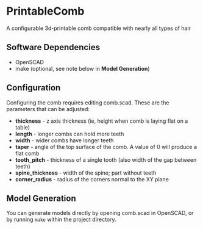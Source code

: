 # PrintableComb
A configurable 3d-printable comb compatible with nearly all types of hair

## Software Dependencies
* OpenSCAD
* make (optional, see note below in **Model Generation**)

## Configuration
Configuring the comb requires editing comb.scad.  These are the parameters that can be adjusted:
* **thickness** - z axis thickness (ie, height when comb is laying flat on a table)
* **length** - longer combs can hold more teeth
* **width** - wider combs have longer teeth
* **taper** - angle of the top surface of the comb. A value of 0 will produce a flat comb
* **tooth_pitch** - thickness of a single tooth (also width of the gap between teeth)
* **spine_thickness** - width of the spine; part without teeth
* **corner_radius** - radius of the corners normal to the XY plane

## Model Generation
You can generate models directly by opening comb.scad in OpenSCAD, or by running ``make`` within the project directory.
